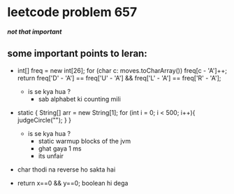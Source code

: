 # leetcode problem 657
***not that important*** 

## some important points to leran:
-   int[] freq = new int[26];
        for (char c: moves.toCharArray()) freq[c - 'A']++;
        return freq['D' - 'A'] == freq['U' - 'A'] && freq['L' - 'A'] == freq['R' - 'A'];

    - is se kya hua ? 
      - sab alphabet ki counting mili

-   static {
        String[] arr = new String[1];
        for (int i = 0; i < 500; i++){
            judgeCircle("");
        }
    }

    - is se kya hua ? 
      - static warmup blocks of the jvm
      - ghat gaya 1 ms
      - its unfair
- char thodi na reverse ho sakta hai
- return x==0 && y==0; boolean hi dega